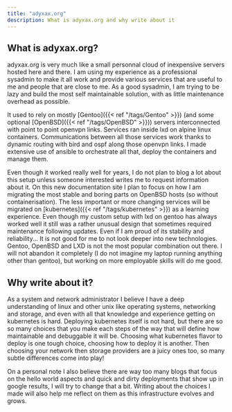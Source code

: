```yaml
---
title: "adyxax.org"
description: What is adyxax.org and why write about it
---
```


## What is adyxax.org?

adyxax.org is very much like a small personnal cloud of inexpensive servers hosted here and there. I am using my experience as a professional
sysadmin to make it all work and provide various services that are useful to me and people that are close to me. As a good sysadmin, I am trying to be lazy and build the most self
maintainable solution, with as little maintenance overhead as possible.

It used to rely on mostly [Gentoo]({{< ref "/tags/Gentoo" >}}) (and some optional [OpenBSD]({{< ref "/tags/OpenBSD" >}})) servers interconnected with point to point openvpn links. Services ran inside lxd on alpine linux containers. Communications between all those services work
thanks to dynamic routing with bird and ospf along those openvpn links. I made extensive use of ansible to orchestrate all that, deploy the containers and manage them.

Even though it worked really well for years, I do not plan to blog a lot about this setup unless someone interested writes me to request information about it. On this new documentation site I plan to focus on how I am migrating the most stable and boring parts on OpenBSD hosts (so without containerisation). The less important or more changing services will be migrated on [kubernetes]({{< ref "/tags/kubernetes" >}}) as a learning experience. Even though my custom setup with lxd on gentoo has always worked well it still was a rather unusual design that sometimes required maintenance following updates. Even if I am proud of its stability and reliability... It is not good for me to not look deeper into new technologies. Gentoo, OpenBSD and LXD is not the most popular combination out there. I will not abandon it completely (I do not imagine my laptop running anything other than gentoo), but working on more employable skills will do me good.

## Why write about it?

As a system and network administrator I believe I have a deep understanding of linux and other unix like operating systems, networking and storage, and even with all that knowledge and experience getting on kubernetes is hard. Deploying kubernetes itself is not hard, but there are so so many choices that you make each steps of the way that will define how maintainable and debuggable it will be. Choosing what kubernetes flavor to deploy is one tough choice, choosing how to deploy it is another. Then choosing your network then storage providers are a juicy ones too, so many subtle differences come into play!

On a personal note I also believe there are way too many blogs that focus on the hello world aspects and quick and dirty deployments that show up in google results, I will try to change that a bit. Writing about the choices I made will also help me reflect on them as this infrastructure evolves and grows.
